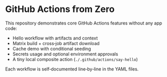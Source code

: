 # GitHub Actions from Zero


This repository demonstrates core GitHub Actions features without any app code:


- Hello workflow with artifacts and context
- Matrix build + cross‑job artifact download
- Cache demo with conditional seeding
- Secrets usage and optional environment approvals
- A tiny local composite action (`./.github/actions/say-hello`)


Each workflow is self‑documented line‑by‑line in the YAML files.